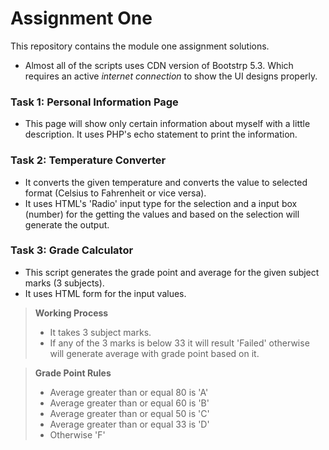 # Assignment One
This repository contains the module one assignment solutions.
- Almost all of the scripts uses CDN version of Bootstrp 5.3. Which requires an active *internet connection* to show the UI designs properly.

### Task 1: Personal Information Page
- This page will show only certain information about myself with a little description. It uses PHP's echo statement to print the information.

### Task 2: Temperature Converter
- It converts the given temperature and converts the value to selected format (Celsius to Fahrenheit or vice versa).
- It uses HTML's 'Radio' input type for the selection and a input box (number) for the getting the values and based on the selection will generate the output.

### Task 3: Grade Calculator
- This script generates the grade point and average for the given subject marks (3 subjects).
- It uses HTML form for the input values.


> **Working Process**
> - It takes 3 subject marks.
> - If any of the 3 marks is below 33 it will result 'Failed' otherwise will generate average with grade point based on it.


> **Grade Point Rules**
>
> - Average greater than or equal 80 is 'A'
> - Average greater than or equal 60 is 'B'
> - Average greater than or equal 50 is 'C'
> - Average greater than or equal 33 is 'D'
> - Otherwise 'F'
